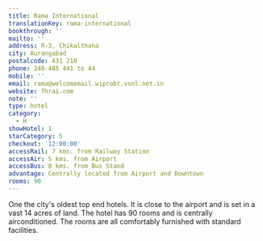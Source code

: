 ```yaml
---
title: Rama International
translationKey: rama-international
bookthrough: ''
mailto: ''
address: R-3, Chikalthana
city: Aurangabad
postalcode: 431 210
phone: 240-485 441 to 44
mobile: ''
email: rama@welcomemail.wiprobt.vsnl.net.in
website: fhrai.com
note: ''
type: hotel
category:
  - H
showHotel: 1
starCategory: 5
checkout: '12:00:00'
accessRail: 7 kms. from Railway Station
accessAir: 5 kms. from Airport
accessBus: 8 kms. from Bus Stand
advantage: Centrally located from Airport and Downtown
rooms: 90
---
```

One the city's oldest top end hotels. It is close to the airport and is set in a vast 14 acres of land. The hotel has 90 rooms and is centrally airconditioned. The rooms are all comfortably furnished with standard facilities.